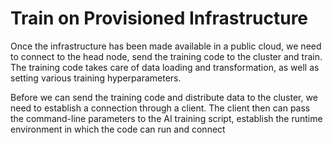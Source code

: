 # Train on Provisioned Infrastructure

Once the infrastructure has been made available in a public cloud,
we need to connect to the head node, send the training code
to the cluster and train. The training code takes care of data loading
and transformation, as well as setting various training hyperparameters.

Before we can send the training code and 
distribute data to the cluster, we need to establish a connection
through a client. The client then can pass the command-line 
parameters to the AI training script, establish the runtime environment 
in which the code can run and connect 

<seealso>
<!--Give some related links to how-to articles-->
</seealso>
